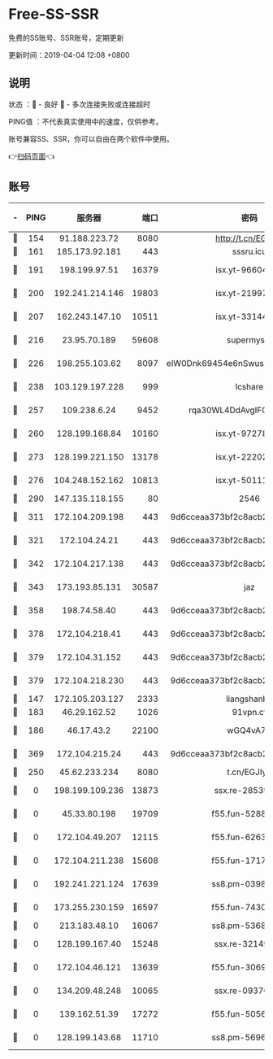 # Free-SS-SSR

免费的SS账号、SSR账号，定期更新

更新时间：2019-04-04 12:08 +0800

## 说明

状态     ：🙂 - 良好 🙁 - 多次连接失败或连接超时

PING值   ：不代表真实使用中的速度，仅供参考。

账号兼容SS、SSR，你可以自由在两个软件中使用。

👉[扫码页面](https://liesauer.github.io/Free-SS-SSR/)👈

## 账号

|-|PING|服务器|端口|密码|加密方式|区域|
|:----:|:----:|:-----:|-----:|:----:|:----:|:----:|
|🙂|154|91.188.223.72|8080|http://t.cn/EGJIyrl|rc4-md5|RU|
|🙂|161|185.173.92.181|443|sssru.icu|rc4-md5|RU|
|🙂|191|198.199.97.51|16379|isx.yt-96604869|aes-256-cfb|US|
|🙂|200|192.241.214.146|19803|isx.yt-21997404|aes-256-cfb|US|
|🙂|207|162.243.147.10|10511|isx.yt-33144325|aes-256-cfb|US|
|🙂|216|23.95.70.189|59608|supermyssr|chacha20-ietf|US|
|🙂|226|198.255.103.62|8097|eIW0Dnk69454e6nSwuspv9DmS201tQ0D|aes-256-cfb|US|
|🙂|238|103.129.197.228|999|lcshare|aes-256-cfb|US|
|🙂|257|109.238.6.24|9452|rqa30WL4DdAvgIFG6Fs3znzTa|aes-256-cfb|FR|
|🙂|260|128.199.168.84|10160|isx.yt-97278125|aes-256-cfb|SG|
|🙂|273|128.199.221.150|13178|isx.yt-22202502|aes-256-cfb|SG|
|🙂|276|104.248.152.162|10813|isx.yt-50111691|aes-256-cfb|SG|
|🙂|290|147.135.118.155|80|2546|chacha20|US|
|🙂|311|172.104.209.198|443|9d6cceaa373bf2c8acb22e60b6a58be6|aes-256-cfb|US|
|🙂|321|172.104.24.21|443|9d6cceaa373bf2c8acb22e60b6a58be6|aes-256-cfb|US|
|🙂|342|172.104.217.138|443|9d6cceaa373bf2c8acb22e60b6a58be6|aes-256-cfb|US|
|🙂|343|173.193.85.131|30587|jaz|aes-256-cfb|US|
|🙂|358|198.74.58.40|443|9d6cceaa373bf2c8acb22e60b6a58be6|aes-256-cfb|US|
|🙂|378|172.104.218.41|443|9d6cceaa373bf2c8acb22e60b6a58be6|aes-256-cfb|US|
|🙂|379|172.104.31.152|443|9d6cceaa373bf2c8acb22e60b6a58be6|aes-256-cfb|US|
|🙂|379|172.104.218.230|443|9d6cceaa373bf2c8acb22e60b6a58be6|aes-256-cfb|US|
|🙂|147|172.105.203.127|2333|liangshanbo|chacha20|JP|
|🙂|183|46.29.162.52|1026|91vpn.cf|rc4-md5|RU|
|🙂|186|46.17.43.2|22100|wGQ4vA7D|aes-256-gcm|RU|
|🙂|369|172.104.215.24|443|9d6cceaa373bf2c8acb22e60b6a58be6|aes-256-cfb|US|
|🙁|250|45.62.233.234|8080|t.cn/EGJIyrl|rc4-md5|CA|
|🙁|0|198.199.109.236|13873|ssx.re-28539881|aes-256-cfb|US|
|🙁|0|45.33.80.198|19709|f55.fun-52889457|aes-256-cfb|US|
|🙁|0|172.104.49.207|12115|f55.fun-62631366|aes-256-cfb|SG|
|🙁|0|172.104.211.238|15608|f55.fun-17178524|aes-256-cfb|US|
|🙁|0|192.241.221.124|17639|ss8.pm-03987287|aes-256-cfb|US|
|🙁|0|173.255.230.159|16597|f55.fun-74305924|aes-256-cfb|US|
|🙁|0|213.183.48.10|16067|ss8.pm-53686627|rc4-md5|RU|
|🙁|0|128.199.167.40|15248|ssx.re-32149746|aes-256-cfb|SG|
|🙁|0|172.104.46.121|13639|f55.fun-30697480|aes-256-cfb|SG|
|🙁|0|134.209.48.248|10065|ssx.re-09376526|aes-256-cfb|US|
|🙁|0|139.162.51.39|17272|f55.fun-50565009|aes-256-cfb|SG|
|🙁|0|128.199.143.68|11710|ss8.pm-56960881|aes-256-cfb|SG|
